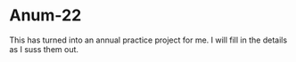 # Anum-22

This has turned into an annual practice project for me.
I will fill in the details as I suss them out.
